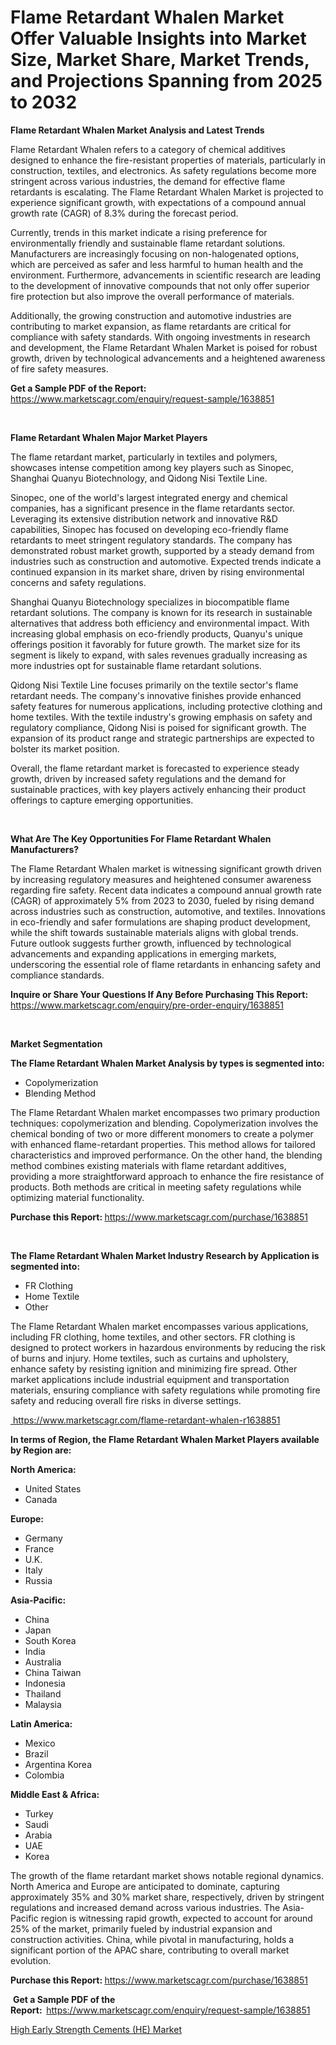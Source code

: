 <p><h1>Flame Retardant Whalen Market Offer Valuable Insights into Market Size, Market Share, Market Trends, and Projections Spanning from 2025 to 2032</h1></p><p><strong>Flame Retardant Whalen Market Analysis and Latest Trends</strong></p>
<p><p>Flame Retardant Whalen refers to a category of chemical additives designed to enhance the fire-resistant properties of materials, particularly in construction, textiles, and electronics. As safety regulations become more stringent across various industries, the demand for effective flame retardants is escalating. The Flame Retardant Whalen Market is projected to experience significant growth, with expectations of a compound annual growth rate (CAGR) of 8.3% during the forecast period.</p><p>Currently, trends in this market indicate a rising preference for environmentally friendly and sustainable flame retardant solutions. Manufacturers are increasingly focusing on non-halogenated options, which are perceived as safer and less harmful to human health and the environment. Furthermore, advancements in scientific research are leading to the development of innovative compounds that not only offer superior fire protection but also improve the overall performance of materials.</p><p>Additionally, the growing construction and automotive industries are contributing to market expansion, as flame retardants are critical for compliance with safety standards. With ongoing investments in research and development, the Flame Retardant Whalen Market is poised for robust growth, driven by technological advancements and a heightened awareness of fire safety measures.</p></p>
<p><strong>Get a Sample PDF of the Report:&nbsp;</strong> <a href="https://www.marketscagr.com/enquiry/request-sample/1638851?utm_campaign=2180&utm_medium=2&utm_source=Github&utm_content=ia&utm_term=01022025&utm_id=flame-retardant-whalen">https://www.marketscagr.com/enquiry/request-sample/1638851</a></p>
<p>&nbsp;</p>
<p><strong>Flame Retardant Whalen Major Market Players</strong></p>
<p><p>The flame retardant market, particularly in textiles and polymers, showcases intense competition among key players such as Sinopec, Shanghai Quanyu Biotechnology, and Qidong Nisi Textile Line. </p><p>Sinopec, one of the world's largest integrated energy and chemical companies, has a significant presence in the flame retardants sector. Leveraging its extensive distribution network and innovative R&D capabilities, Sinopec has focused on developing eco-friendly flame retardants to meet stringent regulatory standards. The company has demonstrated robust market growth, supported by a steady demand from industries such as construction and automotive. Expected trends indicate a continued expansion in its market share, driven by rising environmental concerns and safety regulations.</p><p>Shanghai Quanyu Biotechnology specializes in biocompatible flame retardant solutions. The company is known for its research in sustainable alternatives that address both efficiency and environmental impact. With increasing global emphasis on eco-friendly products, Quanyu's unique offerings position it favorably for future growth. The market size for its segment is likely to expand, with sales revenues gradually increasing as more industries opt for sustainable flame retardant solutions.</p><p>Qidong Nisi Textile Line focuses primarily on the textile sector's flame retardant needs. The company's innovative finishes provide enhanced safety features for numerous applications, including protective clothing and home textiles. With the textile industry's growing emphasis on safety and regulatory compliance, Qidong Nisi is poised for significant growth. The expansion of its product range and strategic partnerships are expected to bolster its market position.</p><p>Overall, the flame retardant market is forecasted to experience steady growth, driven by increased safety regulations and the demand for sustainable practices, with key players actively enhancing their product offerings to capture emerging opportunities.</p></p>
<p>&nbsp;</p>
<p><strong>What Are The Key Opportunities For Flame Retardant Whalen Manufacturers?</strong></p>
<p><p>The Flame Retardant Whalen market is witnessing significant growth driven by increasing regulatory measures and heightened consumer awareness regarding fire safety. Recent data indicates a compound annual growth rate (CAGR) of approximately 5% from 2023 to 2030, fueled by rising demand across industries such as construction, automotive, and textiles. Innovations in eco-friendly and safer formulations are shaping product development, while the shift towards sustainable materials aligns with global trends. Future outlook suggests further growth, influenced by technological advancements and expanding applications in emerging markets, underscoring the essential role of flame retardants in enhancing safety and compliance standards.</p></p>
<p><strong>Inquire or Share Your Questions If Any Before Purchasing This Report:</strong> <a href="https://www.marketscagr.com/enquiry/pre-order-enquiry/1638851?utm_campaign=2180&utm_medium=2&utm_source=Github&utm_content=ia&utm_term=01022025&utm_id=flame-retardant-whalen">https://www.marketscagr.com/enquiry/pre-order-enquiry/1638851</a></p>
<p>&nbsp;</p>
<p><strong>Market Segmentation</strong></p>
<p><strong>The Flame Retardant Whalen Market Analysis by types is segmented into:</strong></p>
<p><ul><li>Copolymerization</li><li>Blending Method</li></ul></p>
<p><p>The Flame Retardant Whalen market encompasses two primary production techniques: copolymerization and blending. Copolymerization involves the chemical bonding of two or more different monomers to create a polymer with enhanced flame-retardant properties. This method allows for tailored characteristics and improved performance. On the other hand, the blending method combines existing materials with flame retardant additives, providing a more straightforward approach to enhance the fire resistance of products. Both methods are critical in meeting safety regulations while optimizing material functionality.</p></p>
<p><strong>Purchase this Report:&nbsp;</strong><a href="https://www.marketscagr.com/purchase/1638851?utm_campaign=2180&utm_medium=2&utm_source=Github&utm_content=ia&utm_term=01022025&utm_id=flame-retardant-whalen">https://www.marketscagr.com/purchase/1638851</a></p>
<p>&nbsp;</p>
<p><strong>The Flame Retardant Whalen Market Industry Research by Application is segmented into:</strong></p>
<p><ul><li>FR Clothing</li><li>Home Textile</li><li>Other</li></ul></p>
<p><p>The Flame Retardant Whalen market encompasses various applications, including FR clothing, home textiles, and other sectors. FR clothing is designed to protect workers in hazardous environments by reducing the risk of burns and injury. Home textiles, such as curtains and upholstery, enhance safety by resisting ignition and minimizing fire spread. Other market applications include industrial equipment and transportation materials, ensuring compliance with safety regulations while promoting fire safety and reducing overall fire risks in diverse settings.</p></p>
<p><a href="https://www.marketscagr.com/flame-retardant-whalen-r1638851?utm_campaign=2180&utm_medium=2&utm_source=Github&utm_content=ia&utm_term=01022025&utm_id=flame-retardant-whalen">&nbsp;https://www.marketscagr.com/flame-retardant-whalen-r1638851</a></p>
<p><strong>In terms of Region, the Flame Retardant Whalen Market Players available by Region are:</strong></p>
<p>
    <p> <strong> North America: </strong>
        <ul>
            <li>United States</li>
            <li>Canada</li>
        </ul>
        </p> 
    <p> <strong> Europe: </strong>
        <ul>
            <li>Germany</li>
            <li>France</li>
            <li>U.K.</li>
            <li>Italy</li>
            <li>Russia</li>
        </ul>
        </p> 
    <p> <strong> Asia-Pacific: </strong>
        <ul>
            <li>China</li>
            <li>Japan</li>
            <li>South Korea</li>
            <li>India</li>
            <li>Australia</li>
            <li>China Taiwan</li>
            <li>Indonesia</li>
            <li>Thailand</li>
            <li>Malaysia</li>
        </ul>
        </p> 
    <p> <strong> Latin America: </strong>
        <ul>
            <li>Mexico</li>
            <li>Brazil</li>
            <li>Argentina Korea</li>
            <li>Colombia</li>
        </ul>
        </p> 
    <p> <strong> Middle East & Africa: </strong>
        <ul>
            <li>Turkey</li>
            <li>Saudi</li>
            <li>Arabia</li>
            <li>UAE</li>
            <li>Korea</li>
        </ul>
    </p>
    </p>
<p><p>The growth of the flame retardant market shows notable regional dynamics. North America and Europe are anticipated to dominate, capturing approximately 35% and 30% market share, respectively, driven by stringent regulations and increased demand across various industries. The Asia-Pacific region is witnessing rapid growth, expected to account for around 25% of the market, primarily fueled by industrial expansion and construction activities. China, while pivotal in manufacturing, holds a significant portion of the APAC share, contributing to overall market evolution.</p></p>
<p><strong>Purchase this Report: </strong><a href="https://www.marketscagr.com/purchase/1638851?utm_campaign=2180&utm_medium=2&utm_source=Github&utm_content=ia&utm_term=01022025&utm_id=flame-retardant-whalen">https://www.marketscagr.com/purchase/1638851</a></p>
<p>&nbsp;<strong>Get a Sample PDF of the Report:&nbsp;&nbsp;</strong><a href="https://www.marketscagr.com/enquiry/request-sample/1638851?utm_campaign=2180&utm_medium=2&utm_source=Github&utm_content=ia&utm_term=01022025&utm_id=flame-retardant-whalen">https://www.marketscagr.com/enquiry/request-sample/1638851</a></p>
<p><strong></strong></p>
<p><p><a href="https://github.com/rodinayygacklezi/Market-Research-Report-List-1/blob/main/high-early-strength-cements-he-market.md?utm_campaign=2180&utm_medium=2&utm_source=Github&utm_content=ia&utm_term=01022025&utm_id=flame-retardant-whalen">High Early Strength Cements (HE) Market</a></p></p>